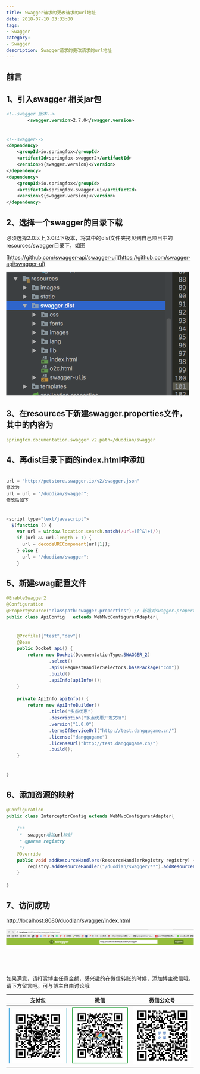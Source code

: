 ```yaml
---
title: Swagger请求的更改请求的url地址
date: 2018-07-10 03:33:00
tags: 
- Swagger
category: 
- Swagger
description: Swagger请求的更改请求的url地址
---
```

<!-- image url 
https://raw.githubusercontent.com/HealerJean/HealerJean.github.io/master/blogImages
　　首行缩进
<font color="red">  </font>
-->

## 前言

## 1、引入swagger 相关jar包


```xml
<!--swagger 版本-->
		<swagger.version>2.7.0</swagger.version>


<!--swagger-->
<dependency>
    <groupId>io.springfox</groupId>
    <artifactId>springfox-swagger2</artifactId>
    <version>${swagger.version}</version>
</dependency>
<dependency>
    <groupId>io.springfox</groupId>
    <artifactId>springfox-swagger-ui</artifactId>
    <version>${swagger.version}</version>
</dependency>


```



## 2、选择一个swagger的目录下载

必须选择2.0以上,3.0以下版本，将其中的dist文件夹拷贝到自己项目中的resources/swagger目录下，如图

[https://github.com/swagger-api/swagger-ui](https://github.com/swagger-api/swagger-ui)

![WX20180717-182152](https://raw.githubusercontent.com/HealerJean/HealerJean.github.io/master/blogImages/WX20180717-182152.png)

## 3、在resources下新建swagger.properties文件，其中的内容为


```yml
springfox.documentation.swagger.v2.path=/duodian/swagger

```

## 4、再dist目录下面的index.html中添加


```js

url = "http://petstore.swagger.io/v2/swagger.json"
修改为
url = url = "/duodian/swagger";
修改后如下


<script type="text/javascript">
  $(function () {
    var url = window.location.search.match(/url=([^&]+)/);
    if (url && url.length > 1) {
      url = decodeURIComponent(url[1]);
    } else {
      url = "/duodian/swagger";
    }

```

## 5、新建swag配置文件


```java
@EnableSwagger2
@Configuration
@PropertySource("classpath:swagger.properties") // 新增对swagger.properties 的引入
public class ApiConfig   extends WebMvcConfigurerAdapter{


    @Profile({"test","dev"})
    @Bean
    public Docket api() {
        return new Docket(DocumentationType.SWAGGER_2)
                .select()
                .apis(RequestHandlerSelectors.basePackage("com"))
                .build()
                .apiInfo(apiInfo());
    }

    private ApiInfo apiInfo() {
        return new ApiInfoBuilder()
                .title("多点优惠")
                .description("多点优惠开发文档")
                .version("1.0.0")
                .termsOfServiceUrl("http://test.dangqugame.cn/")
                .license("dangqugame")
                .licenseUrl("http://test.dangqugame.cn/")
                .build();
    }


}

```

## 6、添加资源的映射


```java
@Configuration
public class InterceptorConfig extends WebMvcConfigurerAdapter{

    /**
     *  swagger增加url映射
     * @param registry
     */
    @Override
    public void addResourceHandlers(ResourceHandlerRegistry registry) {
        registry.addResourceHandler("/duodian/swagger/**").addResourceLocations("classpath:/swagger/dist/");
    }

}
```

## 7、访问成功

[http://localhost:8080/duodian/swagger/index.html](http://localhost:8080/duodian/swagger/index.html)<br/>

![WX20180717-182604@2x](https://raw.githubusercontent.com/HealerJean/HealerJean.github.io/master/blogImages/WX20180717-182604@2x.png)

<br/><br/><br/>
如果满意，请打赏博主任意金额，感兴趣的在微信转账的时候，添加博主微信哦， 请下方留言吧。可与博主自由讨论哦

|支付包 | 微信|微信公众号|
|:-------:|:-------:|:------:|
|![支付宝](https://raw.githubusercontent.com/HealerJean/HealerJean.github.io/master/assets/img/tctip/alpay.jpg) | ![微信](https://raw.githubusercontent.com/HealerJean/HealerJean.github.io/master/assets/img/tctip/weixin.jpg)|![微信公众号](https://raw.githubusercontent.com/HealerJean/HealerJean.github.io/master/assets/img/my/qrcode_for_gh_a23c07a2da9e_258.jpg)|




<!-- Gitalk 评论 start  -->

<link rel="stylesheet" href="https://unpkg.com/gitalk/dist/gitalk.css">
<script src="https://unpkg.com/gitalk@latest/dist/gitalk.min.js"></script> 
<div id="gitalk-container"></div>    
 <script type="text/javascript">
    var gitalk = new Gitalk({
		clientID: `1d164cd85549874d0e3a`,
		clientSecret: `527c3d223d1e6608953e835b547061037d140355`,
		repo: `HealerJean.github.io`,
		owner: 'HealerJean',
		admin: ['HealerJean'],
		id: 'xTxtlyrHkWOy0PDQ',
    });
    gitalk.render('gitalk-container');
</script> 

<!-- Gitalk end -->

